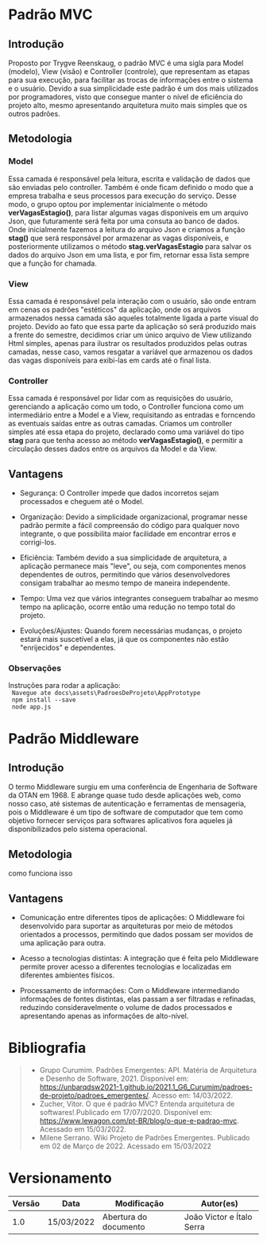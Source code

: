 # Padrão MVC

## Introdução

Proposto por Trygve Reenskaug, o padrão MVC é uma sigla para Model (modelo), View (visão) e Controller (controle), que representam as etapas para sua execução, para facilitar as trocas de informações entre o sistema e o usuário. Devido a sua simplicidade este padrão é um dos mais utilizados por programadores, visto que consegue manter o nível de eficiência do projeto alto, mesmo apresentando arquitetura muito mais simples que os outros padrões. 

## Metodologia

### Model

Essa camada é responsável pela leitura, escrita e validação de dados que são enviadas pelo controller. Também é onde ficam definido o modo que a empresa trabalha e seus processos para execução do serviço. Desse modo, o grupo optou por implementar inicialmente o método **verVagasEstagio()**, para listar algumas vagas disponíveis em um arquivo Json, que futuramente será feita por uma consuta ao banco de dados. Onde inicialmente fazemos a leitura do arquivo Json e criamos a função **stag()** que será responsável por armazenar as vagas disponíveis, e posteriormente utilizamos o método **stag.verVagasEstagio** para salvar os dados do arquivo Json em uma lista, e por fim, retornar essa lista sempre que a função for chamada.

### View

Essa camada é responsável pela interação com o usuário, são onde entram em cenas os padrões "estéticos" da aplicação, onde os arquivos armazenados nessa camada são aqueles totalmente ligada a parte visual do projeto. Devido ao fato que essa parte da aplicação só será produzido mais a frente do semestre, decidimos criar um único arquivo de View utilizando Html simples, apenas para ilustrar os resultados produzidos pelas outras camadas, nesse caso, vamos resgatar a variável que armazenou os dados das vagas disponíveis para exibi-las em cards até o final lista.

### Controller

Essa camada é responsável por lidar com as requisições do usuário, gerenciando a aplicação como um todo, o Controller funciona como um intermediário entre a Model e a View, requisitando as entradas e forncendo as eventuais saídas entre as outras camadas. Criamos um controller simples até essa etapa do projeto, declarado como uma variável do tipo **stag** para que tenha acesso ao método **verVagasEstagio()**, e permitir a circulação desses dados entre os arquivos da Model e da View.

## Vantagens

* Segurança: O Controller impede que dados incorretos sejam processados e cheguem até o Model. 

* Organização: Devido a simplicidade organizacional, programar nesse padrão permite a fácil compreensão do código para qualquer novo integrante, o que possibilita maior facilidade em encontrar erros e corrigi-los.

* Eficiência: Também devido a sua simplicidade de arquitetura, a aplicação permanece mais "leve", ou seja, com componentes menos dependentes de outros, permitindo que vários desenvolvedores consigam trabalhar ao mesmo tempo de maneira independente.

* Tempo: Uma vez que vários integrantes conseguem trabalhar ao mesmo tempo na aplicação, ocorre então uma redução no tempo total do projeto.  

* Evoluções/Ajustes: Quando forem necessárias mudanças, o projeto estará mais suscetível a elas, já que os componentes não estão "enrijecidos" e dependentes. 

### Observações
Instruções para rodar a aplicação:<br/>
``` Navegue ate docs\assets\PadroesDeProjeto\AppPrototype```<br/>
``` npm install --save```<br/>
``` node app.js```

# Padrão Middleware

## Introdução

O termo Middleware surgiu em uma conferência de Engenharia de Software da OTAN em 1968.
E abrange quase tudo desde aplicações web, como nosso caso, até sistemas de autenticação e ferramentas de mensageria, pois o Middleware é um tipo de software de computador que tem como objetivo fornecer serviços para softwares aplicativos fora aqueles já disponibilizados pelo sistema operacional.

## Metodologia

como funciona isso

## Vantagens

* Comunicação entre diferentes tipos de aplicações: O Middleware foi desenvolvido para suportar as arquiteturas por meio de métodos orientados a processos, permitindo que dados possam ser movidos de uma aplicação para outra.

* Acesso a tecnologias distintas: A integração que é feita pelo Middleware permite prover acesso a diferentes tecnologias e localizadas em diferentes ambientes físicos.

* Processamento de informações: Com o Middleware intermediando informações de fontes distintas, elas passam a ser filtradas e refinadas, reduzindo consideravelmente o volume de dados processados e apresentando apenas as informações de alto-nível.

# Bibliografia
> - Grupo Curumim. Padrões Emergentes: API. Matéria de Arquitetura e Desenho de Software, 2021. Disponível em: <https://unbarqdsw2021-1.github.io/2021.1_G6_Curumim/padroes-de-projeto/padroes_emergentes/>. Acesso em: 14/03/2022.
> - Zucher, Vitor. O que é padrão MVC? Entenda arquitetura de softwares!.Publicado em 17/07/2020. Disponível em: https://www.lewagon.com/pt-BR/blog/o-que-e-padrao-mvc. Acessado em 15/03/2022.
> - Milene Serrano. Wiki Projeto de Padrões Emergentes. Publicado em 02 de Março de 2022. Acessado em 15/03/2022

# Versionamento

Versão | Data | Modificação | Autor(es) |
|--|--|--|--|
|1.0|15/03/2022|Abertura do documento|João Victor e Ítalo Serra|